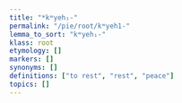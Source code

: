 ```yaml
---
title: "*kʷyeh₁-"
permalink: "/pie/root/kʷyeh1-"
lemma_to_sort: "kʷyeh₁-"
klass: root
etymology: []
markers: []
synonyms: []
definitions: ["to rest", "rest", "peace"]
topics: []
---
```

